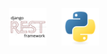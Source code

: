 <p align="center">
  <img src="https://github.com/devicons/devicon/blob/master/icons/djangorest/djangorest-original.svg" height="60" width="60" style="margin-right: 20px;">
  <img src="https://github.com/devicons/devicon/blob/master/icons/python/python-original.svg" height="60" width="60">
</p>
